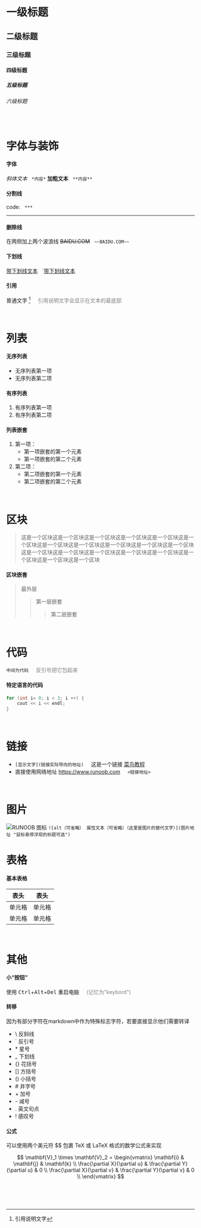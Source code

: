 # 一级标题
## 二级标题
### 三级标题
#### 四级标题
##### 五级标题
###### 六级标题
<br>

# 字体与装饰
#### 字体
*斜体文本* &nbsp; `*内容*`
**加粗文本** &nbsp; `**内容**`
<br>
#### 分割线
code: &nbsp; `***`
***

#### 删除线
在两侧加上两个波浪线
~~BAIDU.COM~~ &nbsp; `~~BAIDU.COM~~`

#### 下划线
<u>带下划线文本</u> &nbsp; `<u>带下划线文本</u>
<br>

#### 引用
普通文字 [^变量名]  &nbsp;  &nbsp; <span style="color:grey">引用说明文字会显示在文本的最底部</span>
[^变量名]: 引用说明文字

<br>


# 列表
#### 无序列表
* 无序列表第一项
* 无序列表第二项
#### 有序列表
1. 有序列表第一项
2. 有序列表第二项
#### 列表嵌套
1. 第一项：
    * 第一项嵌套的第一个元素
    * 第一项嵌套的第二个元素
2. 第二项：
    * 第二项嵌套的第一个元素
    * 第二项嵌套的第二个元素

<br>

# 区块
> 这是一个区块这是一个区块这是一个区块这是一个区块这是一个区块这是一个区块这是一个区块这是一个区块这是一个区块这是一个区块这是一个区块这是一个区块这是一个区块这是一个区块这是一个区块这是一个区块这是一个区块这是一个区块这是一个区块
#### 区块嵌套
> 最外层
> > 第一层嵌套
> > > 第二层嵌套

<br>

# 代码
`中间为代码`  &nbsp;  &nbsp; <span style="color:grey">反引号把它包起来</span>
#### 特定语言的代码
``` c++
for (int i= 0; i < 3; i ++) {
    cout << i << endl;
}
```
<br>

# 链接
* `[显示文字](链接实际导向的地址)`   &nbsp;  &nbsp; 这是一个链接 [菜鸟教程](https://www.runoob.com)
* 直接使用网络地址 <https://www.runoob.com>  &nbsp;  &nbsp; `<链接地址>`

<br>

# 图片
![RUNOOB 图标](http://static.runoob.com/images/runoob-logo.png "RUNOOB")
`![alt（可省略） 属性文本（可省略）（这里是图片的替代文字）](图片地址 "鼠标悬停浮现的标题可选")
`
<br>

# 表格
#### 基本表格
|  表头   | 表头  |  
|  ----  | ----  |
| 单元格  | 单元格 |
| 单元格  | 单元格 |

<br>

# 其他
#### 小“按钮”
使用 <kbd>Ctrl</kbd>+<kbd>Alt</kbd>+<kbd>Del</kbd> 重启电脑  &nbsp;  &nbsp; <span style="color:grey">(记忆为"keybord")</span>
#### 转移
因为有部分字符在markdown中作为特殊标志字符，若要直接显示他们需要转译
* \\   反斜线
* \`   反引号
* \*   星号
* \_   下划线
* \{\}  花括号
* \[\]  方括号
* \(\)  小括号
* \#   井字号
* \+   加号
* \-   减号
* \.   英文句点
* \!   感叹号
#### 公式
可以使用两个美元符 $$ 包裹 TeX 或 LaTeX 格式的数学公式来实现

$$
\mathbf{V}_1 \times \mathbf{V}_2 =  \begin{vmatrix} 
\mathbf{i} & \mathbf{j} & \mathbf{k} \\
\frac{\partial X}{\partial u} &  \frac{\partial Y}{\partial u} & 0 \\
\frac{\partial X}{\partial v} &  \frac{\partial Y}{\partial v} & 0 \\
\end{vmatrix}
$$

<br>
<br>
<br>

